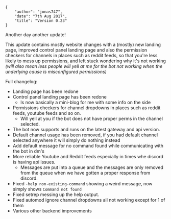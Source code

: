     {
        "author": "jonas747",
        "date": "7th Aug 2017",
        "title": "Version 0.23"
    }

Another day another update!

This update contains mostly website changes with a (mostly) new landing page, improved control panel landing page and also the permission checkers for channels in places such as reddit feeds, so that you're less likely to mess up permissions, and left stuck wondering why it's not working *(will also mean less people will yell at me for the bot not working when the underlying cause is misconfigured permissions)*

Full changelog:

 - Landing page has been redone
 - Control panel landing page has been redone
     + Is now basically a mini-blog for me with some info on the side
 - Permissions checkers for channel dropdowns in places such as reddit feeds, youtube feeds and so on. 
     + Will yell at you if the bot does not have proper perms in the channel selected.
 - The bot now supports and runs on the latest gateway and api version.
 - Default channel usage has been removed, if you had default channel selected anywhere it will simply do nothing instead
 - Add default message for no command found while communicating with the bot in dm's
 - More reliable Youtube and Reddit feeds especially in times whe discord is having api issues.
     + Messages are put into a queue and the messages are only removed from the queue when we have gotten a proper response from discord.
 - Fixed `-help non-existing-command` showing a weird message, now simply shows `Command not found`
 - Fixed setrep messing up the help output.
 - Fixed automod ignore channel dropdowns all not working except for 1 of them
 - Various other backend improvements